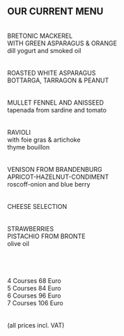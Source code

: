 ## OUR CURRENT MENU

<br>
BRETONIC MACKEREL <br>
WITH GREEN ASPARAGUS & ORANGE <br>
dill yogurt and smoked oil <br>
<br>
<br>
ROASTED WHITE ASPARAGUS<br>
BOTTARGA, TARRAGON & PEANUT<br> 
<br>
<br>
MULLET FENNEL AND ANISSEED<br>
tapenada from sardine and tomato<br>
<br>
<br>
RAVIOLI<br>
with foie gras & artichoke<br>
thyme bouillon<br>
<br>
<br>
VENISON FROM BRANDENBURG<br> 
APRICOT-HAZELNUT-CONDIMENT<br>
roscoff-onion and blue berry<br>
<br>
<br>
CHEESE SELECTION<br>
<br>
<br>
STRAWBERRIES<br>
PISTACHIO FROM BRONTE<br>
olive oil<br>
<br>

<br>
<br>
<br>   
4 Courses 68 Euro<br>
5 Courses 84 Euro<br>
6 Courses 96 Euro<br>
7 Courses 106 Euro<br>
<br>
<br>
(all prices incl. VAT)

